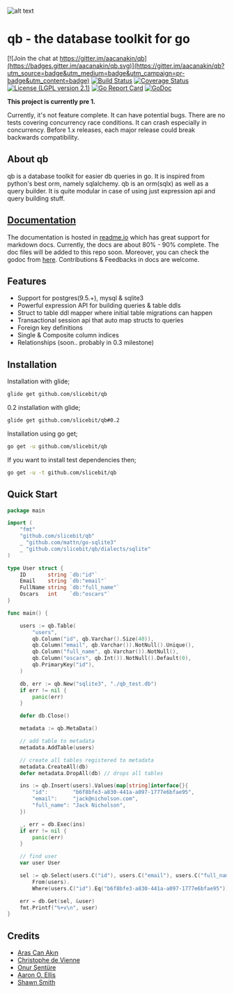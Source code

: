 ![alt text](https://github.com/slicebit/qb/raw/master/qb_logo_128.png "qb: the database toolkit for go")

# qb - the database toolkit for go

[![Join the chat at https://gitter.im/aacanakin/qb](https://badges.gitter.im/aacanakin/qb.svg)](https://gitter.im/aacanakin/qb?utm_source=badge&utm_medium=badge&utm_campaign=pr-badge&utm_content=badge)
[![Build Status](https://travis-ci.org/slicebit/qb.svg?branch=master)](https://travis-ci.org/aacanakin/qb)
[![Coverage Status](https://coveralls.io/repos/github/slicebit/qb/badge.svg?branch=master)](https://coveralls.io/github/slicebit/qb?branch=master)
[![License (LGPL version 2.1)](https://img.shields.io/badge/license-GNU%20LGPL%20version%202.1-brightgreen.svg?style=flat)](http://opensource.org/licenses/LGPL-2.1)
[![Go Report Card](https://goreportcard.com/badge/github.com/slicebit/qb)](https://goreportcard.com/report/github.com/slicebit/qb)
[![GoDoc](https://godoc.org/github.com/golang/gddo?status.svg)](http://godoc.org/github.com/slicebit/qb)

**This project is currently pre 1.**

Currently, it's not feature complete. It can have potential bugs. There are no tests covering concurrency race conditions. It can crash especially in concurrency.
Before 1.x releases, each major release could break backwards compatibility.

About qb
--------
qb is a database toolkit for easier db queries in go. It is inspired from python's best orm, namely sqlalchemy. qb is an orm(sqlx) as well as a query builder. It is quite modular in case of using just expression api and query building stuff.

[Documentation](https://qb.readme.io)
-------------
The documentation is hosted in [readme.io](https://qb.readme.io) which has great support for markdown docs. Currently, the docs are about 80% - 90% complete. The doc files will be added to this repo soon. Moreover, you can check the godoc from [here](https://godoc.org/github.com/slicebit/qb). Contributions & Feedbacks in docs are welcome.

Features
--------
- Support for postgres(9.5.+), mysql & sqlite3
- Powerful expression API for building queries & table ddls
- Struct to table ddl mapper where initial table migrations can happen
- Transactional session api that auto map structs to queries
- Foreign key definitions
- Single & Composite column indices
- Relationships (soon.. probably in 0.3 milestone)

Installation
------------
Installation with glide;
```sh
glide get github.com/slicebit/qb
```

0.2 installation with glide;
```sh
glide get github.com/slicebit/qb#0.2
```

Installation using go get;
```sh
go get -u github.com/slicebit/qb
```
If you want to install test dependencies then;
```sh
go get -u -t github.com/slicebit/qb
```

Quick Start
-----------
```go
package main

import (
	"fmt"
	"github.com/slicebit/qb"
	_ "github.com/mattn/go-sqlite3"
    _ "github.com/slicebit/qb/dialects/sqlite"
)

type User struct {
	ID       string `db:"id"`
	Email    string `db:"email"`
	FullName string `db:"full_name"`
	Oscars   int    `db:"oscars"`
}

func main() {

	users := qb.Table(
		"users",
		qb.Column("id", qb.Varchar().Size(40)),
		qb.Column("email", qb.Varchar()).NotNull().Unique(),
		qb.Column("full_name", qb.Varchar()).NotNull(),
		qb.Column("oscars", qb.Int()).NotNull().Default(0),
		qb.PrimaryKey("id"),
	)

	db, err := qb.New("sqlite3", "./qb_test.db")
	if err != nil {
		panic(err)
	}

	defer db.Close()

	metadata := qb.MetaData()

	// add table to metadata
	metadata.AddTable(users)

	// create all tables registered to metadata
	metadata.CreateAll(db)
	defer metadata.DropAll(db) // drops all tables

	ins := qb.Insert(users).Values(map[string]interface{}{
		"id":        "b6f8bfe3-a830-441a-a097-1777e6bfae95",
		"email":     "jack@nicholson.com",
		"full_name": "Jack Nicholson",
	})

	_, err = db.Exec(ins)
	if err != nil {
		panic(err)
	}

	// find user
	var user User

	sel := qb.Select(users.C("id"), users.C("email"), users.C("full_name")).
		From(users).
		Where(users.C("id").Eq("b6f8bfe3-a830-441a-a097-1777e6bfae95"))

	err = db.Get(sel, &user)
	fmt.Printf("%+v\n", user)
}
```

Credits
-------
- [Aras Can Akın](https://github.com/aacanakin)
- [Christophe de Vienne](https://github.com/cdevienne)
- [Onur Şentüre](https://github.com/onursenture)
- [Aaron O. Ellis](https://github.com/aodin)
- [Shawn Smith](https://github.com/shawnps)
